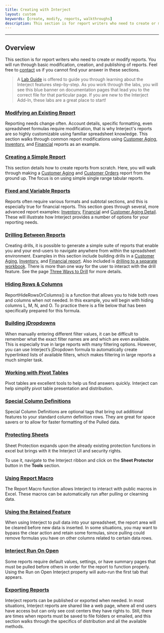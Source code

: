 ```yaml
---
title: Creating with Interject
layout: custom
keywords: [create, modify, reports, walkthroughs]
description: This section is for report writers who need to create or modify reports. You will run through basic modification, creation, and publishing of reports.
---
```

* * *

##  Overview

This section is for report writers who need to create or modify reports. You will run through basic modification, creation, and publishing of reports. Feel free to [contact](mailto:help@gointerject.com) us if you cannot find your answer in these sections. 

<blockquote class=lab_info>

A <a href="https://docs.gointerject.com/wLabs/lab.html">Lab Guide</a> is offered to guide you through learning about the Interject features step-by-step. As you work through the labs, you will see this blue banner on documentation pages that lead you to the correct file for that particular page. If you are new to the Interject Add-In, these labs are a great place to start!
</blockquote>

### [Modifying an Existing Report](/wGetStarted/Modifying-an-Existing-Report.html)

Reporting needs change often. Account details, specific formatting, even spreadsheet formulas require modification, that is why Interject's reports are so highly customizable using familiar spreadsheet knowledge. This section walks through common report modifications using [Customer Aging](/wGetStarted/L-Modify-CustomerAging.html), [Inventory](/wGetStarted/L-Modify-InventoryReport.html), and [Financial](/wGetStarted/L-Modify-FinancialReport.html) reports as an example. 

### [Creating a Simple Report](/wGetStarted/Creating-a-Simple-Report.html)

This section details how to create reports from scratch. Here, you will walk through making a [Customer Aging](/wGetStarted/L-Create-CustomerAging.html) and [Customer Orders](/wGetStarted/L-Create-CustomerOrders.html) report from the ground up. The focus is on using simple single range tabular reports. 

### [Fixed and Variable Reports](/wGetStarted/Fixed-and-Variable-Reports.html)

Reports often require various formats and subtotal sections, and this is especially true for financial reports. This section goes through several, more advanced report examples: [Inventory](/wGetStarted/L-Modify-InventoryReport.html), [Financial](/wGetStarted/L-Modify-FinancialReport.html) and [Customer Aging Detail](/wGetStarted/L-Drill-CustomerAging.html). These will illustrate how Interject provides a number of options for your reporting needs. 

### [Drilling Between Reports](/wGetStarted/Drilling-Between-Reports.html)

Creating drills, it is possible to generate a simple suite of reports that enable you and your end-users to navigate anywhere from within the spreadsheet environment. Examples in this section include building drills in a [Customer Aging](/wGetStarted/L-Drill-CustomerAging.html), [Inventory](/wGetStarted/L-Drill-InventoryReport.html), and [Financial report](/wGetStarted/L-Drill-FinancialReport.html). Also included is [drilling to a separate workbook](/wGetStarted/L-Drill-DrillCodes.html). There is more than one way for the user to interact with the drill feature. See the page [Three Ways to Drill](/wGetStarted/L-Drill-TheThreeWays.html) for more details.

### [Hiding Rows & Columns](/wGetStarted/L-Create-HideRowCol.html)

ReportHideRowsOrColumns() is a function that allows you to hide both rows and columns when not needed. In this example, you will begin with hiding columns L, M, N, and O. To practice there is a file below that has been specifically prepared for this formula. 

### [Building jDropdowns](/wGetStarted/L-Create-Dropdowns.html)

When manually entering different filter values, it can be difficult to remember what the exact filter names are and which are even available. This is especially true in large reports with many filtering options. However, you can use Interject’s jDropdown formula to automatically create hyperlinked lists of available filters, which makes filtering in large reports a much simpler task. 

### [Working with Pivot Tables](/wGetStarted/L-Create-PivotTable.html)

Pivot tables are excellent tools to help us find answers quickly. Interject can help simplify pivot table presentation and distribution. 

### [Special Column Definitions](/wGetStarted/L-Create-SpecColDefs.html)

Special Column Definitions are optional tags that bring out additional features to your standard column definition rows. They are great for space savers or to allow for faster formatting of the Pulled data. 

### [Protecting Sheets](/wGetStarted/L-Create-Protecting.html)

Sheet Protection expands upon the already existing protection functions in excel but brings with it the Interject UI and security rights. 

To use it, navigate to the Interject ribbon and click on the  **Sheet Protector** button in the  **Tools** section. 

### [Using Report Macro](/wGetStarted/L-Create-ReportMacro.html)

The Report Macro function allows Interject to interact with public macros in Excel. These macros can be automatically run after pulling or clearning data.

### [Using the Retained Feature](/wGetStarted/L-Create-RetainFeature.html)

When using Interject to pull data into your spreadsheet, the report area will be cleared before new data is inserted. In some situations, you may want to bypass the clear action and retain some formulas, since pulling could remove formulas you have on other columns related to certain data rows.


### [Interject Run On Open](/wGetStarted/L-Create-RunOnOpen.html)

Some reports require default values, settings, or have summary pages that must be pulled before others in order for the report to function properly. Using the Run on Open Interject property will auto-run the first tab that appears. 

### [Exporting Reports](/wGetStarted/Exporting-Reports.html)

Interject reports can be published or exported when needed. In most situations, Interject reports are shared like a web page, where all end users have access but can only see cost centers they have rights to. Still, there are times when reports must be saved to file folders or emailed, and this section walks through the specifics of distribution and all the available methods. 
